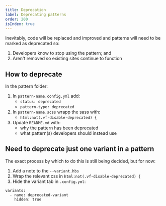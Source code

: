 ```yaml
---
title: Deprecation
label: Deprecating patterns
order: 200
isIndex: true
---
```


Inevitably, code will be replaced and improved and patterns will need to be marked as deprecated so:

1. Developers know to stop using the pattern; and
1. Aren't removed so existing sites continue to function

## How to deprecate

In the pattern folder:

1. In `pattern-name.config.yml` add:
    - `status: deprecated`
    - `pattern-type: deprecated`  
1. In `pattern-name.scss` wrapp the sass with:
    - `html:not(.vf-disable-deprecated) {`
1. Update `README.md` with:
    - why the pattern has been deprecated
    - what pattern(s) developers should instead use

## Need to deprecate just one variant in a pattern

The exact process by which to do this is still being decided, but for now:

1. Add a note to the `--variant.hbs`
1. Wrap the relevant css in `html:not(.vf-disable-deprecated) {`
1. Hide the variant tab in `.config.yml`:
```
variants:
  - name: deprecated-variant
    hidden: true
```
